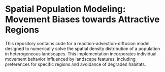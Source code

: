 # Spatial Population Modeling: Movement Biases towards Attractive Regions

This repository contains code for a reaction-advection-diffusion model designed to numerically solve the spatial density distribution of a population in heterogeneous landscapes. This implementation incorporates individual movement behavior influenced by landscape features, including preferences for specific regions and avoidance of degraded habitats.
